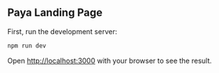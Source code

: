## Paya Landing Page

First, run the development server:

```bash
npm run dev
```

Open [http://localhost:3000](http://localhost:3000) with your browser to see the result.

